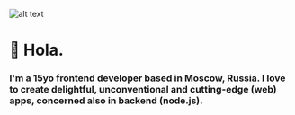 ![alt text](https://camo.githubusercontent.com/fd961e8de8a74e2265b1f236bf9a40594e3d24aeb6b1e95a5e92f74151104f15/68747470733a2f2f692e696d6775722e636f6d2f754e534d6d4f6c2e706e67)
# 👋 Hola. 
### I'm a 15yo frontend developer based in Moscow, Russia. I love to create delightful, unconventional and cutting-edge (web) apps, concerned also in backend (node.js).
